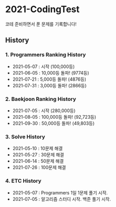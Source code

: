 # 2021-CodingTest
코테 준비하면서 푼 문제를 기록합니다!

## History

### 1. Programmers Ranking History
- 2021-05-07 : 시작 (100,000등)
- 2021-06-05 : 10,000등 돌파! (9774등)
- 2021-07-21 : 5,000등 돌파! (4876등)
- 2021-07-31 : 3,000등 돌파! (2866등)

### 2. Baekjoon Ranking History
- 2021-07-05 : 시작 (280,000등)
- 2021-08-05 : 100,000등 돌파! (92,723등)
- 2021-09-30 : 50,000등 돌파! (49,803등)

### 3. Solve History
- 2021-05-10 : 10문제 해결
- 2021-05-27 : 30문제 해결
- 2021-06-14 : 50문제 해결
- 2021-07-26 : 100문제 해결

### 4. ETC History
- 2021-05-07 : Programmers 1일 1문제 풀기 시작.
- 2021-07-05 : 알고리즘 스터디 시작. 백준 풀기 시작.
